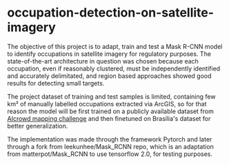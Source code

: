 # occupation-detection-on-satellite-imagery

The objective of this project is to adapt, train and test a Mask R-CNN model to identify occupations in satellite imagery for regulatory purposes. The state-of-the-art architecture in question was chosen because each occupation, even if reasonably clustered, must be independently identified and accurately delimitated, and region based approaches showed good results for detecting small targets.

The project dataset of training and test samples is limited, containing few km² of manually labelled occupations extracted via ArcGIS, so for that reason the model will be first trained on a publicly available dataset from <a href="https://www.aicrowd.com/challenges/mapping-challenge/">AIcrowd mapping challenge</a> and then finetuned on Brasília's dataset for better generalization.

The implementation was made through the framework Pytorch and later through a fork from leekunhee/Mask_RCNN repo, which is an adaptation from matterpot/Mask_RCNN to use tensorflow 2.0, for testing purposes.
